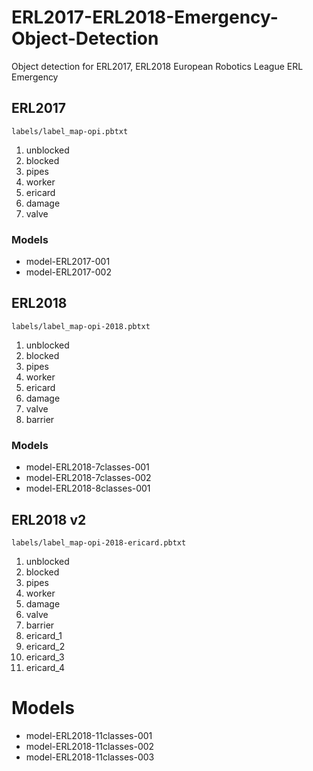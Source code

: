 # ERL2017-ERL2018-Emergency-Object-Detection
Object detection for ERL2017, ERL2018
European Robotics League
ERL Emergency

## ERL2017

`labels/label_map-opi.pbtxt`

1. unblocked
2. blocked
3. pipes
4. worker
5. ericard
6. damage
7. valve

### Models

- model-ERL2017-001
- model-ERL2017-002

## ERL2018

`labels/label_map-opi-2018.pbtxt`

1. unblocked
2. blocked
3. pipes
4. worker
5. ericard
6. damage
7. valve
8. barrier

### Models

- model-ERL2018-7classes-001
- model-ERL2018-7classes-002
- model-ERL2018-8classes-001

## ERL2018 v2

`labels/label_map-opi-2018-ericard.pbtxt`

1. unblocked
2. blocked
3. pipes
4. worker
5. damage
6. valve
7. barrier
8. ericard_1
9. ericard_2
10. ericard_3
11. ericard_4

# Models

- model-ERL2018-11classes-001
- model-ERL2018-11classes-002
- model-ERL2018-11classes-003
